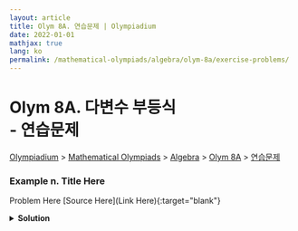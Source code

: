 ```yaml
---
layout: article
title: Olym 8A. 연습문제 | Olympiadium
date: 2022-01-01
mathjax: true
lang: ko
permalink: /mathematical-olympiads/algebra/olym-8a/exercise-problems/
---
```

# Olym 8A. 다변수 부등식 <br> <ssup> - 연습문제</ssup>

<a href="{{ site.homeurl }}">Olympiadium</a> > <a href="{{ site.homeurl }}mathematical-olympiads/">Mathematical Olympiads</a> > <a href="{{ site.homeurl }}mathematical-olympiads/algebra/">Algebra</a> > <a href="{{ site.homeurl }}mathematical-olympiads/algebra/olym-8a/">Olym 8A</a> > <a href="{{ site.homeurl }}mathematical-olympiads/algebra/olym-8a/exercise-problems/">연습문제</a>

### Example n. Title Here
<skyblueboard> Problem Here </skyblueboard>
[Source Here](Link Here){:target="blank"}
<pinkborder><details>
<summary><b>Solution</b></summary>
Solution Here. 
</details></pinkborder>


